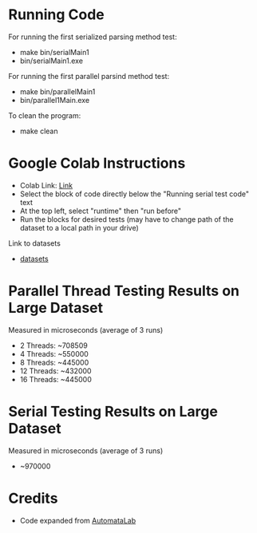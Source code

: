 # Running Code

For running the first serialized parsing method test: 
- make bin/serialMain1
- bin/serialMain1.exe

For running the first parallel parsind method test:
- make bin/parallelMain1
- bin/parallel1Main.exe

To clean the program:
- make clean

# Google Colab Instructions
- Colab Link: [Link](https://colab.research.google.com/drive/1YEjbOrPNK4vAB8wZjnxE2GitxeLrfQAi)
- Select the block of code directly below the "Running serial test code" text
- At the top left, select "runtime" then "run before"
- Run the blocks for desired tests (may have to change path of the dataset to a local path in your drive)

Link to datasets
- [datasets](https://drive.google.com/drive/folders/1KQ1DjvIWpHikOg1JgmjlSWM3aAlvq-h7)

# Parallel Thread Testing Results on Large Dataset

Measured in microseconds (average of 3 runs)

- 2 Threads: ~708509
- 4 Threads: ~550000
- 8 Threads: ~445000
- 12 Threads: ~432000
- 16 Threads: ~445000

# Serial Testing Results on Large Dataset

Measured in microseconds (average of 3 runs)

- ~970000

# Credits
- Code expanded from [AutomataLab](https://github.com/AutomataLab/Pison)
